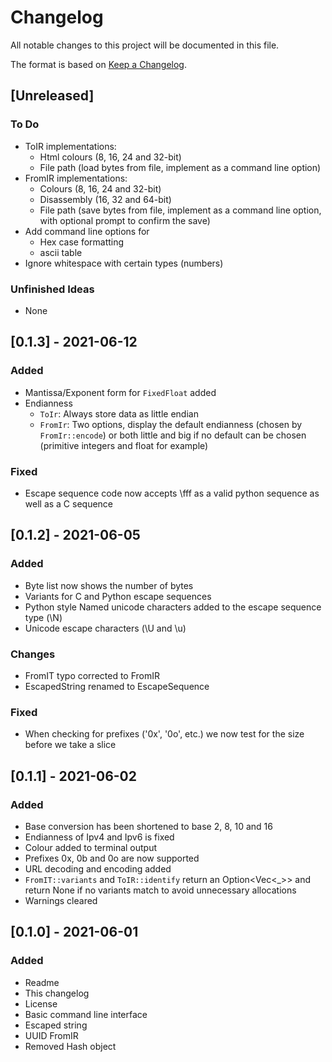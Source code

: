 # Changelog
All notable changes to this project will be documented in this file.

The format is based on [Keep a Changelog](https://keepachangelog.com/en/1.0.0/).

## [Unreleased]
### To Do
- ToIR implementations:
  - Html colours (8, 16, 24 and 32-bit)
  - File path (load bytes from file, implement as a command line option)  
- FromIR implementations:
  - Colours (8, 16, 24 and 32-bit)
  - Disassembly (16, 32 and 64-bit)
  - File path (save bytes from file, implement as a command line option, with optional prompt to confirm the save)
- Add command line options for
  - Hex case formatting
  - ascii table
- Ignore whitespace with certain types (numbers)

### Unfinished Ideas
- None

## [0.1.3] - 2021-06-12
### Added
- Mantissa/Exponent form for `FixedFloat` added
- Endianness
  - `ToIr`: Always store data as little endian
  - `FromIr`: Two options, display the default endianness (chosen by `FromIr::encode`) or both little and big if no default can be chosen (primitive integers and float for example)

### Fixed
- Escape sequence code now accepts \fff as a valid python sequence as well as a C sequence

## [0.1.2] - 2021-06-05
### Added
- Byte list now shows the number of bytes 
- Variants for C and Python escape sequences
- Python style Named unicode characters added to the escape sequence type (\N)
- Unicode escape characters (\U and \u)

### Changes
- FromIT typo corrected to FromIR
- EscapedString renamed to EscapeSequence

### Fixed
- When checking for prefixes ('0x', '0o', etc.) we now test for the size before we take a slice

## [0.1.1] - 2021-06-02
### Added
- Base conversion has been shortened to base 2, 8, 10 and 16
- Endianness of Ipv4 and Ipv6 is fixed
- Colour added to terminal output
- Prefixes 0x, 0b and 0o are now supported
- URL decoding and encoding added
- `FromIT::variants` and `ToIR::identify` return an Option<Vec<_>> and return None if no variants match to avoid unnecessary allocations 
- Warnings cleared

## [0.1.0] - 2021-06-01
### Added
- Readme
- This changelog
- License
- Basic command line interface
- Escaped string
- UUID FromIR
- Removed Hash object